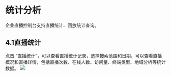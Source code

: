 # 统计分析

企业直播控制台支持直播统计、回放统计查询。

## 4.1直播统计

点击 “直播统计”，可以查看直播统计记录，选择搜索范围和日期，可以查看直播概况和直播详情，包括直播次数、在线人数、访问量、终端类型、地域分析等统计数据。
![](https://github.com/jdcloudcom/cn/blob/cn-Real-Time-Communication/image/Real-Time-Communicat/%E9%80%9A%E8%AE%AF%E6%9F%A5%E8%AF%A2-%E7%94%A8%E9%87%8F%E6%9F%A5%E8%AF%A2-2.png)
